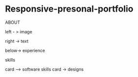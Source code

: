# Responsive-presonal-portfolio

ABOUT

left - > image

right -> text

below-> experience

skills

card --> software skills
card -> designs
